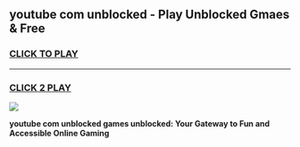 
## youtube com unblocked - Play Unblocked Gmaes & Free
<h3>
<a href="https://news.freeplayer.one?title=youtube_com_unblocked&ref=16F">CLICK TO PLAY</a></h3>
<hr>

<h3>
<a href="https://news.freeplayer.one?title=youtube_com_unblocked&ref=16F">CLICK 2 PLAY</a>
  
</h3>

<a href="https://news.freeplayer.one?title=youtube_com_unblocked&ref=16F/"><img src="https://clearcache.store/games.png"></a>


**youtube com unblocked games unblocked: Your Gateway to Fun and Accessible Online Gaming**
